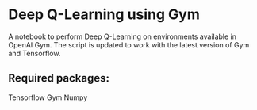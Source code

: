 # Deep Q-Learning using Gym
A notebook to perform Deep Q-Learning on environments available in OpenAI Gym. The script is updated to work with the latest version of Gym and Tensorflow.

## Required packages:

Tensorflow
Gym
Numpy
